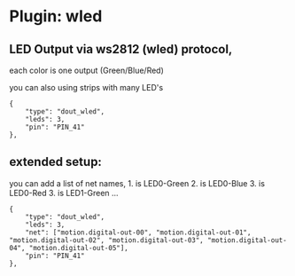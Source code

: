 # Plugin: wled

## LED Output via ws2812 (wled) protocol,

each color is one output (Green/Blue/Red)

you can also using strips with many LED's


```
{
    "type": "dout_wled",
    "leds": 3,
    "pin": "PIN_41"
},
```

##  extended setup:

you can add a list of net names,
    1. is LED0-Green
    2. is LED0-Blue
    3. is LED0-Red
    3. is LED1-Green
    ...

```
{
    "type": "dout_wled",
    "leds": 3,
    "net": ["motion.digital-out-00", "motion.digital-out-01", "motion.digital-out-02", "motion.digital-out-03", "motion.digital-out-04", "motion.digital-out-05"],
    "pin": "PIN_41"
},
```
